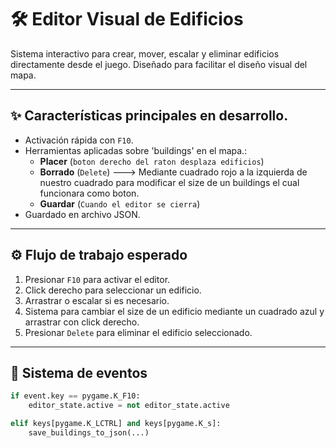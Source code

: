 # 🛠️ Editor Visual de Edificios

Sistema interactivo para crear, mover, escalar y eliminar edificios directamente desde el juego. Diseñado para facilitar el diseño visual del mapa.

---

## ✨ Características principales en desarrollo.

- Activación rápida con `F10`.
- Herramientas aplicadas sobre 'buildings' en el mapa.:
  - **Placer** (`boton derecho del raton desplaza edificios`)
  - **Borrado** (`Delete`) ---> Mediante cuadrado rojo a la izquierda de nuestro cuadrado para modificar el size de un buildings el cual funcionara como boton.
  - **Guardar** (`Cuando el editor se cierra`)
- Guardado en archivo JSON.

---

## ⚙️ Flujo de trabajo esperado

1. Presionar `F10` para activar el editor.
2. Click derecho para seleccionar un edificio.
3. Arrastrar o escalar si es necesario.
4. Sistema para cambiar el size de un edificio mediante un cuadrado azul y arrastrar con click derecho.
5. Presionar `Delete` para eliminar el edificio seleccionado.

---

## 🔁 Sistema de eventos

```python
if event.key == pygame.K_F10:
    editor_state.active = not editor_state.active

elif keys[pygame.K_LCTRL] and keys[pygame.K_s]:
    save_buildings_to_json(...)
